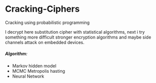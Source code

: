 # Cracking-Ciphers
Cracking using probabilistic programming

I decrypt here substitution cipher with statistical algorithms, next i try something more difficult stronger encryption algorithms and maybe side channels attack on embedded devices.

##### Algorithm:
- Markov hidden model
- MCMC Metropolis hasting
- Neural Network
